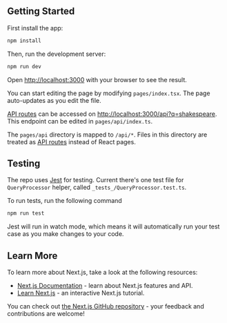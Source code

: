 ## Getting Started

First install the app:

```bash
npm install
```

Then, run the development server: 

```bash
npm run dev
```

Open [http://localhost:3000](http://localhost:3000) with your browser to see the result.

You can start editing the page by modifying `pages/index.tsx`. The page auto-updates as you edit the file.

[API routes](https://nextjs.org/docs/api-routes/introduction) can be accessed on [http://localhost:3000/api?q=shakespeare](http://localhost:3000/api?q=shakespeare). This endpoint can be edited in `pages/api/index.ts`.

The `pages/api` directory is mapped to `/api/*`. Files in this directory are treated as [API routes](https://nextjs.org/docs/api-routes/introduction) instead of React pages.

## Testing

The repo uses [Jest](https://jestjs.io/) for testing. Current there's one test file for `QueryProcessor` helper, called `_tests_/QueryProcessor.test.ts`.

To run tests, run the following command

```bash
npm run test
```

Jest will run in watch mode, which means it will automatically run your test case as you make changes to your code. 

## Learn More

To learn more about Next.js, take a look at the following resources:

- [Next.js Documentation](https://nextjs.org/docs) - learn about Next.js features and API.
- [Learn Next.js](https://nextjs.org/learn) - an interactive Next.js tutorial.

You can check out [the Next.js GitHub repository](https://github.com/vercel/next.js/) - your feedback and contributions are welcome!
